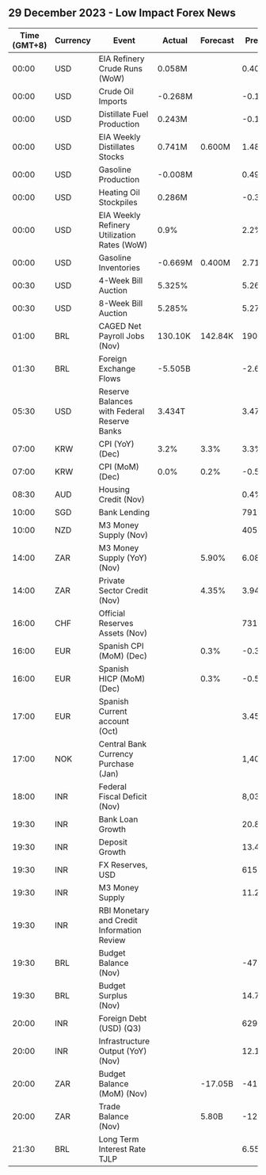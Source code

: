 ## 29 December 2023 - Low Impact Forex News

| Time (GMT+8) | Currency | Event | Actual | Forecast | Previous |
|------|----------|-------|--------|----------|----------|
| 00:00 | USD | EIA Refinery Crude Runs (WoW) | 0.058M |  | 0.403M |
| 00:00 | USD | Crude Oil Imports | -0.268M |  | -0.117M |
| 00:00 | USD | Distillate Fuel Production | 0.243M |  | -0.114M |
| 00:00 | USD | EIA Weekly Distillates Stocks | 0.741M | 0.600M | 1.485M |
| 00:00 | USD | Gasoline Production | -0.008M |  | 0.496M |
| 00:00 | USD | Heating Oil Stockpiles | 0.286M |  | -0.335M |
| 00:00 | USD | EIA Weekly Refinery Utilization Rates (WoW) | 0.9% |  | 2.2% |
| 00:00 | USD | Gasoline Inventories | -0.669M | 0.400M | 2.710M |
| 00:30 | USD | 4-Week Bill Auction | 5.325% |  | 5.265% |
| 00:30 | USD | 8-Week Bill Auction | 5.285% |  | 5.270% |
| 01:00 | BRL | CAGED Net Payroll Jobs (Nov) | 130.10K | 142.84K | 190.37K |
| 01:30 | BRL | Foreign Exchange Flows | -5.505B |  | -2.666B |
| 05:30 | USD | Reserve Balances with Federal Reserve Banks | 3.434T |  | 3.477T |
| 07:00 | KRW | CPI (YoY) (Dec) | 3.2% | 3.3% | 3.3% |
| 07:00 | KRW | CPI (MoM) (Dec) | 0.0% | 0.2% | -0.5% |
| 08:30 | AUD | Housing Credit (Nov) |  |  | 0.4% |
| 10:00 | SGD | Bank Lending |  |  | 791.5B |
| 10:00 | NZD | M3 Money Supply (Nov) |  |  | 405.9B |
| 14:00 | ZAR | M3 Money Supply (YoY) (Nov) |  | 5.90% | 6.08% |
| 14:00 | ZAR | Private Sector Credit (Nov) |  | 4.35% | 3.94% |
| 16:00 | CHF | Official Reserves Assets (Nov) |  |  | 731.2B |
| 16:00 | EUR | Spanish CPI (MoM) (Dec) |  | 0.3% | -0.3% |
| 16:00 | EUR | Spanish HICP (MoM) (Dec) |  | 0.3% | -0.5% |
| 17:00 | EUR | Spanish Current account (Oct) |  |  | 3.45B |
| 17:00 | NOK | Central Bank Currency Purchase (Jan) |  |  | 1,400.0M |
| 18:00 | INR | Federal Fiscal Deficit (Nov) |  |  | 8,037.00B |
| 19:30 | INR | Bank Loan Growth |  |  | 20.8% |
| 19:30 | INR | Deposit Growth |  |  | 13.4% |
| 19:30 | INR | FX Reserves, USD |  |  | 615.97B |
| 19:30 | INR | M3 Money Supply |  |  | 11.2% |
| 19:30 | INR | RBI Monetary and Credit Information Review |  |  |  |
| 19:30 | BRL | Budget Balance (Nov) |  |  | -47.148B |
| 19:30 | BRL | Budget Surplus (Nov) |  |  | 14.798B |
| 20:00 | INR | Foreign Debt (USD) (Q3) |  |  | 629.1B |
| 20:00 | INR | Infrastructure Output (YoY) (Nov) |  |  | 12.1% |
| 20:00 | ZAR | Budget Balance (MoM) (Nov) |  | -17.05B | -41.23B |
| 20:00 | ZAR | Trade Balance (Nov) |  | 5.80B | -12.66B |
| 21:30 | BRL | Long Term Interest Rate TJLP |  |  | 6.55% |
